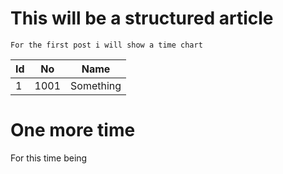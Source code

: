 # This will be a structured article

`For the first post i will show a time chart`


Id | No | Name
------------ | ------------- | -------------
1 | 1001 | Something


# One more time

For this time being
